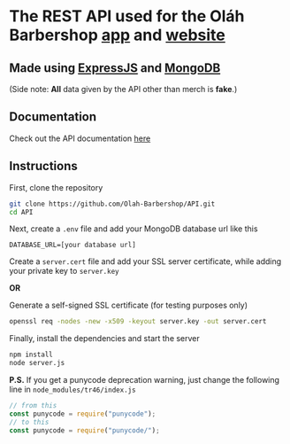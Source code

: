 # The REST API used for the Oláh Barbershop [app](https://github.com/Olah-Barbershop/app) and [website](https://github.com/Olah-Barbershop/website)

## Made using [ExpressJS](https://expressjs.com/) and [MongoDB](https://www.mongodb.com/)

(Side note: **All** data given by the API other than merch is **fake**.)

## Documentation
Check out the API documentation [here](DOCUMENTATION.md)

## Instructions
First, clone the repository
```sh
git clone https://github.com/Olah-Barbershop/API.git
cd API
```
Next, create a `.env` file and add your MongoDB database url like this
```env
DATABASE_URL=[your database url]
```
Create a `server.cert` file and add your SSL server certificate, while adding your private key to `server.key`

**OR**

Generate a self-signed SSL certificate (for testing purposes only)
```sh
openssl req -nodes -new -x509 -keyout server.key -out server.cert
```
Finally, install the dependencies and start the server
```sh
npm install
node server.js
```
**P.S.** If you get a punycode deprecation warning, just change the following line in `node_modules/tr46/index.js`
```js
// from this
const punycode = require("punycode");
// to this
const punycode = require("punycode/");
```
